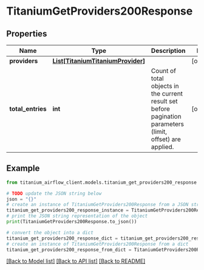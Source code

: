 # TitaniumGetProviders200Response


## Properties

Name | Type | Description | Notes
------------ | ------------- | ------------- | -------------
**providers** | [**List[TitaniumTitaniumProvider]**](TitaniumProvider.md) |  | [optional] 
**total_entries** | **int** | Count of total objects in the current result set before pagination parameters (limit, offset) are applied.  | [optional] 

## Example

```python
from titanium_airflow_client.models.titanium_get_providers200_response import TitaniumGetProviders200Response

# TODO update the JSON string below
json = "{}"
# create an instance of TitaniumGetProviders200Response from a JSON string
titanium_get_providers200_response_instance = TitaniumGetProviders200Response.from_json(json)
# print the JSON string representation of the object
print(TitaniumGetProviders200Response.to_json())

# convert the object into a dict
titanium_get_providers200_response_dict = titanium_get_providers200_response_instance.to_dict()
# create an instance of TitaniumGetProviders200Response from a dict
titanium_get_providers200_response_from_dict = TitaniumGetProviders200Response.from_dict(titanium_get_providers200_response_dict)
```
[[Back to Model list]](../README.md#documentation-for-models) [[Back to API list]](../README.md#documentation-for-api-endpoints) [[Back to README]](../README.md)


